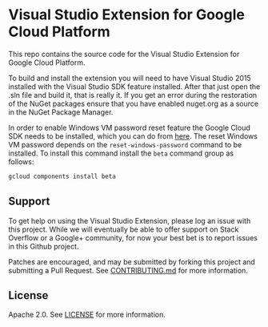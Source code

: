 # Visual Studio Extension for Google Cloud Platform

This repo contains the source code for the Visual Studio Extension for Google
Cloud Platform.

To build and install the extension you will need to have Visual Studio 2015
installed with the Visual Studio SDK feature installed. After that just open the
.sln file and build it, that is really it. If you get an error during the
restoration of the NuGet packages ensure that you have enabled nuget.org as a
source in the NuGet Package Manager.

In order to enable Windows VM password reset feature the Google Cloud SDK needs
to be installed, which you can do from
[here](https://cloud.google.com/sdk/). The reset Windows VM password depends on
the `reset-windows-password` command to be installed. To install this command
install the `beta` command group as follows:
```bash
gcloud components install beta
```

## Support

To get help on using the Visual Studio Extension, please log an issue with this
project. While we will eventually be able to offer support on Stack Overflow or
a Google+ community, for now your best bet is to report issues in this Github
project.

Patches are encouraged, and may be submitted by forking this project and
submitting a Pull Request. See [CONTRIBUTING.md](CONTRIBUTING.md) for more
information.

## License

Apache 2.0. See [LICENSE](LICENSE) for more information.